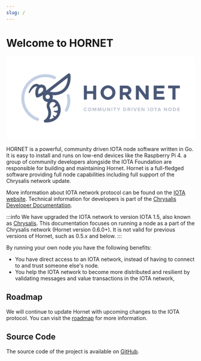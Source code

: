 ```yaml
---
slug: /
---
```

# Welcome to HORNET

![](assets/HORNET_logo.svg)

HORNET is a powerful, community driven IOTA node software written in Go. It is easy to install and runs on low-end
devices like the Raspberry Pi 4. a group of community developers alongside the
IOTA Foundation are responsible for building and maintaining Hornet. Hornet is a full-fledged software providing full node capabilities including full support of the
Chrysalis network update.

More information about IOTA network protocol can be found on the [IOTA website](https://www.iota.org/). Technical
information for developers is part of the [Chrysalis Developer Documentation](https://chrysalis.docs.iota.org/).

:::info
We have upgraded the IOTA network to version IOTA 1.5, also known as [Chrysalis](https://chrysalis.iota.org). This documentation focuses on running a node as a part of the Chrysalis network (Hornet version 0.6.0+).
 It is not valid for previous versions of Hornet, such as 0.5.x and below.
:::

By running your own node you have the following benefits:

- You have direct access to an IOTA network, instead of having to connect to and trust someone else's node.
- You help the IOTA network to become more distributed and resilient by validating messages and value transactions in the IOTA network, 

## Roadmap

We will continue to update Hornet with upcoming changes to the IOTA protocol. You can visit 
the [roadmap](https://roadmap.iota.org/) for more information.

## Source Code

The source code of the project is available on [GitHub](https://github.com/gohornet/hornet).